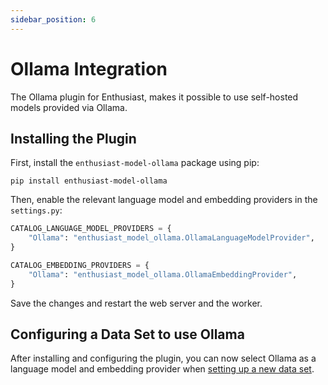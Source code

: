 ```yaml
---
sidebar_position: 6
---
```


# Ollama Integration

The Ollama plugin for Enthusiast, makes it possible to use self-hosted models provided via Ollama.

## Installing the Plugin

First, install the `enthusiast-model-ollama` package using pip:

```shell
pip install enthusiast-model-ollama
```

Then, enable the relevant language model and embedding providers in the `settings.py`:

```python title="server/pecl/settings.py"
CATALOG_LANGUAGE_MODEL_PROVIDERS = {
    "Ollama": "enthusiast_model_ollama.OllamaLanguageModelProvider",
}

CATALOG_EMBEDDING_PROVIDERS = {
    "Ollama": "enthusiast_model_ollama.OllamaEmbeddingProvider",
}
```

Save the changes and restart the web server and the worker.

## Configuring a Data Set to use Ollama

After installing and configuring the plugin, you can now select Ollama as a language model and embedding provider when [setting up a new data set](/docs/synchronize/manage-data-sets/#creating-a-data-set).

